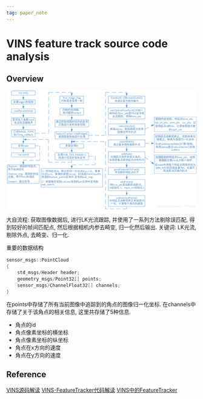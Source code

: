 ```yaml
---
tag: paper_note
---
```

# VINS feature track source code analysis
## Overview
![feature_track_overview](rc/vins_feature_track.png)

大自流程:
获取图像数据后, 进行LK光流跟踪, 并使用了一系列方法剔除误匹配, 得到较好的帧间匹配点, 然后根据相机内参去畸变, 归一化然后输出.
关键词: LK光流, 剔除外点, 去畸变、归一化.

重要的数据结构
```c++
sensor_msgs::PointCloud
{
    std_msgs/Header header;
    geometry_msgs/Point32[] points;
    sensor_msgs/ChannelFloat32[] channels;
}
```
在points中存储了所有当前图像中追踪到的角点的图像归一化坐标. 在channels中存储了关于该角点的相关信息, 这里共存储了5种信息.
* 角点的id
* 角点像素坐标的横坐标
* 角点像素坐标的纵坐标
* 角点在x方向的速度
* 角点在y方向的速度

## Reference
[VINS源码解读](https://blog.csdn.net/u012871872/article/details/78128087)
[VINS-FeatureTracker代码解读](https://blog.csdn.net/qq_41839222/article/details/85797156)
[VINS中的FeatureTracker](https://zhehangt.github.io/2018/04/18/SLAM/VINS/VINSFeatureTracker/)
